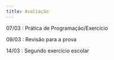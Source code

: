 ```yaml
---
title: Avaliação
---
```

07/03
: Prática de Programação/Exercício

09/03
: Revisão para a prova

14/03
: Segundo exercício escolar
 
